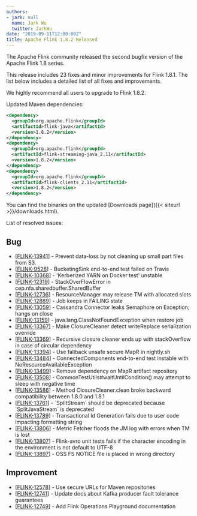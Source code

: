 ```yaml
---
authors:
- jark: null
  name: Jark Wu
  twitter: JarkWu
date: "2019-09-11T12:00:00Z"
title: Apache Flink 1.8.2 Released
---
```


The Apache Flink community released the second bugfix version of the Apache Flink 1.8 series.

This release includes 23 fixes and minor improvements for Flink 1.8.1. The list below includes a detailed list of all fixes and improvements.

We highly recommend all users to upgrade to Flink 1.8.2.

Updated Maven dependencies:

```xml
<dependency>
  <groupId>org.apache.flink</groupId>
  <artifactId>flink-java</artifactId>
  <version>1.8.2</version>
</dependency>
<dependency>
  <groupId>org.apache.flink</groupId>
  <artifactId>flink-streaming-java_2.11</artifactId>
  <version>1.8.2</version>
</dependency>
<dependency>
  <groupId>org.apache.flink</groupId>
  <artifactId>flink-clients_2.11</artifactId>
  <version>1.8.2</version>
</dependency>
```

You can find the binaries on the updated [Downloads page]({{< siteurl >}}/downloads.html).

List of resolved issues:

<h2>        Bug
</h2>
<ul>
<li>[<a href='https://issues.apache.org/jira/browse/FLINK-13941'>FLINK-13941</a>] -         Prevent data-loss by not cleaning up small part files from S3.
</li>
<li>[<a href='https://issues.apache.org/jira/browse/FLINK-9526'>FLINK-9526</a>] -         BucketingSink end-to-end test failed on Travis
</li>
<li>[<a href='https://issues.apache.org/jira/browse/FLINK-10368'>FLINK-10368</a>] -         &#39;Kerberized YARN on Docker test&#39; unstable
</li>
<li>[<a href='https://issues.apache.org/jira/browse/FLINK-12319'>FLINK-12319</a>] -         StackOverFlowError in cep.nfa.sharedbuffer.SharedBuffer
</li>
<li>[<a href='https://issues.apache.org/jira/browse/FLINK-12736'>FLINK-12736</a>] -         ResourceManager may release TM with allocated slots
</li>
<li>[<a href='https://issues.apache.org/jira/browse/FLINK-12889'>FLINK-12889</a>] -         Job keeps in FAILING state
</li>
<li>[<a href='https://issues.apache.org/jira/browse/FLINK-13059'>FLINK-13059</a>] -         Cassandra Connector leaks Semaphore on Exception; hangs on close
</li>
<li>[<a href='https://issues.apache.org/jira/browse/FLINK-13159'>FLINK-13159</a>] -         java.lang.ClassNotFoundException when restore job
</li>
<li>[<a href='https://issues.apache.org/jira/browse/FLINK-13367'>FLINK-13367</a>] -         Make ClosureCleaner detect writeReplace serialization override
</li>
<li>[<a href='https://issues.apache.org/jira/browse/FLINK-13369'>FLINK-13369</a>] -         Recursive closure cleaner ends up with stackOverflow in case of circular dependency
</li>
<li>[<a href='https://issues.apache.org/jira/browse/FLINK-13394'>FLINK-13394</a>] -         Use fallback unsafe secure MapR in nightly.sh
</li>
<li>[<a href='https://issues.apache.org/jira/browse/FLINK-13484'>FLINK-13484</a>] -         ConnectedComponents end-to-end test instable with NoResourceAvailableException
</li>
<li>[<a href='https://issues.apache.org/jira/browse/FLINK-13499'>FLINK-13499</a>] -         Remove dependency on MapR artifact repository
</li>
<li>[<a href='https://issues.apache.org/jira/browse/FLINK-13508'>FLINK-13508</a>] -         CommonTestUtils#waitUntilCondition() may attempt to sleep with negative time
</li>
<li>[<a href='https://issues.apache.org/jira/browse/FLINK-13586'>FLINK-13586</a>] -         Method ClosureCleaner.clean broke backward compatibility between 1.8.0 and 1.8.1
</li>
<li>[<a href='https://issues.apache.org/jira/browse/FLINK-13761'>FLINK-13761</a>] -         `SplitStream` should be deprecated because `SplitJavaStream` is deprecated
</li>
<li>[<a href='https://issues.apache.org/jira/browse/FLINK-13789'>FLINK-13789</a>] -         Transactional Id Generation fails due to user code impacting formatting string
</li>
<li>[<a href='https://issues.apache.org/jira/browse/FLINK-13806'>FLINK-13806</a>] -         Metric Fetcher floods the JM log with errors when TM is lost
</li>
<li>[<a href='https://issues.apache.org/jira/browse/FLINK-13807'>FLINK-13807</a>] -         Flink-avro unit tests fails if the character encoding in the environment is not default to UTF-8
</li>
<li>[<a href='https://issues.apache.org/jira/browse/FLINK-13897'>FLINK-13897</a>] -         OSS FS NOTICE file is placed in wrong directory
</li>
</ul>

<h2>        Improvement
</h2>
<ul>
<li>[<a href='https://issues.apache.org/jira/browse/FLINK-12578'>FLINK-12578</a>] -         Use secure URLs for Maven repositories
</li>
<li>[<a href='https://issues.apache.org/jira/browse/FLINK-12741'>FLINK-12741</a>] -         Update docs about Kafka producer fault tolerance guarantees
</li>
<li>[<a href='https://issues.apache.org/jira/browse/FLINK-12749'>FLINK-12749</a>] -         Add Flink Operations Playground documentation
</li>
</ul>
